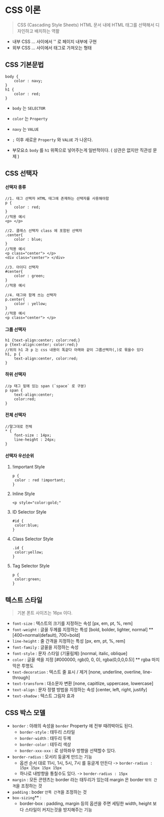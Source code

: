 # CSS 이론

> CSS (Cascading Style Sheets)
> HTML 문서 내에 HTML 태그를 선택해서 디자인하고 배치하는 역활

* 내부 CSS <head>...</head> 사이에서 '<style>...</style>' 로 페이지 내부에 구현
* 외부 CSS <head>...</head> 사이에서 <link> 태그로 가져오는 형태



## CSS 기본문법

```
body {
	color : navy;
}
h1 {
	color : red;
}
```



* `body` 는 `SELECTOR`

* `color` 는 `Property`
* `navy` 는 `VALUE`

* `;` 이후 새로운 `Property` 와 `VALUE` 가 나온다.
* 부모요소 `body` 를 `h1` 위쪽으로 넣어주는게 일반적이다. ( 상관은 없지만 직관성 문제 )



## CSS 선택자

#### 선택자 종류

```
//1. 태그 선택자 HTML 태그에 존재하는 선택자를 사용해야함
p {
	color : red;
}
//적용 예시
<p> </p>

//2. 클래스 선택자 class 에 포함된 선택자
.center{
	color : blue;
}
//적용 예시
<p class="center"> </p>
<div class="center"> </div>

//3. 아이디 선택자
#center{
	color : green;
}
//적용 예시

//4. 태그와 함께 쓰는 선택자
p.center{
	color : yellow;
}
//적용 예시
<p class="center"> </p>
```



#### 그룹 선택자

```
h1 {text-align:center; color:red;}
p {text-align:center; color:red;}
//위의 h1 과 p 는 css 내용이 똑같다 아래와 같이 그룹선택자(,)로 묶을수 있다
h1, p {
	text-align:center, color:red;
}
```



#### 하위 선택자

````
//p 태그 밑에 있는 span (`space` 로 구분) 
p span {
	text-align:center;
	color:red;
}
````



#### 전체 선택자

````
//말그대로 전체
* {
	font-size : 14px; 
	line-height : 24px;
}
````



#### 선택자 우선순위

1. !important Style

   ```
   p {
   	color : red !important;
   }
   ```

2. Inline Style

   ```
   <p style="color:gold;"
   ```

3. ID Selector Style

   ```
   #id {
   	color:blue;
   }
   ```

4. Class Selector Style

   ```
   .id {
   	color:yellow;
   }
   ```

5. Tag Selector Style 

   ```
   p {
   	color:green;
   }
   ```

   

## 텍스트 스타일

>  기본 폰트 사이즈는 16px 이다.

* `font-size` : 텍스트의 크기를 지정하는 속성 [px, em, pt, %, rem]
* `font-weight` : 글꼴 두께를 지정하는 특성 [bold, bolder, lighter, normal] **[400=normal(default), 700=bold]
* `line-height` : 줄 간격을 지정하는 특성 [px, em, pt, %, rem]
* `font-family` : 글꼴을 지정하는 속성
* `font-style` : 문자 스타일 (기울림체) [normal, italic, oblique]
* `color` : 글꼴 색을 지정 [#000000, rgb(0, 0, 0), rgba(0,0,0,0.5)] ** rgba 마지막은 투명도
* `text-decoration` : 텍스트 줄 표시 / 제거 [none, underline, overline, line-through]
* `text-transform` : 대소문자 변환 [none, capitlize, uppercase, lowercase]
* `text-align` : 문자 정렬 방법을 지정하는 속성 [center, left, right, justify]
* `text-shadow` : 텍스트 그림자 효과 



## CSS 박스 모델

* `border` :  아래의 속성을 `border` Property 에 전부 때려박아도 된다.
  * `border-style` : 태두리 스타일
  * `border-width` : 태두리 두께
  * `border-color` : 테두리 색상
  * `border-xxx-xxx` : 로 상하좌우 방향을 선택할수 있다.
* `border-radius` : 모서리 둥굴게 만드는 기능
  * 옵션 순서 대로 11시, 1시, 5시, 7시 를 둥글게 만든다 -> `border-radius : 15px 15px 15px 15px`
  * 하나로 내방향을 퉁칠수도 있다. -> `border-radius : 15px`
* `margin` : 모든 콘텐츠는 border 라는 태두리가 있는데 margin 은 border `밖의 간격`을 조정하는 것
* `padding` : boder `안쪽 간격`을 조정하는 것 
* `box-sizing`** : 
  * border-box : padding, margin 등의 옵션을 주면 세팅한 width, height 보다 스타일이 커지는것을 방지해주는 기능